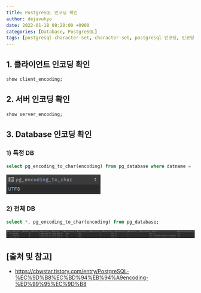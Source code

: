 ```yaml
---
title: PostgreSQL 인코딩 확인
author: dejavuhyo
date: 2022-01-18 09:20:00 +0900
categories: [Database, PostgreSQL]
tags: [postgresql-character-set, character-set, postgresql-인코딩, 인코딩]
---
```


## 1. 클라이언트 인코딩 확인

```sql
show client_encoding;
```

## 2. 서버 인코딩 확인

```sql
show server_encoding;
```

## 3. Database 인코딩 확인

### 1) 특정 DB

```sql
select pg_encoding_to_char(encoding) from pg_database where datname = 'postgres';
```

![one-db](/assets/img/2022-01-18-postgresql-character-set/one-db.png)

### 2) 전체 DB

```sql
select *, pg_encoding_to_char(encoding) from pg_database;
```

![all-db](/assets/img/2022-01-18-postgresql-character-set/all-db.png)

## [출처 및 참고]
* <https://cbwstar.tistory.com/entry/PostgreSQL-%EC%9D%B8%EC%BD%94%EB%94%A9encoding-%ED%99%95%EC%9D%B8>
